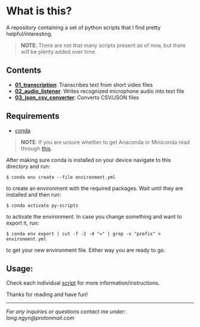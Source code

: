 # What is this?

A repository containing a set of python scripts that I find pretty helpful/interesting.

> **NOTE**: There are not that many scripts present as of now, but there will be plenty added over time.

## Contents

- [**01_transcription**](scripts/01_transcription): Transcribes text from short video files
- [**02_audio_listener**](scripts/02_audio_listener): Writes recognized microphone audio into text file
- [**03_json_csv_converter**](scripts/03_json_csv_converter): Converts CSV/JSON files

## Requirements

- [conda](https://docs.conda.io/en/latest/)

> **NOTE**: If you are unsure whether to get Anaconda or Miniconda read through [this](https://docs.conda.io/projects/conda/en/latest/user-guide/install/download.html#anaconda-or-miniconda).

After making sure conda is installed on your device navigate to this directory and run:
```
$ conda env create --file environment.yml
```
to create an environment with the required packages. Wait until they are installed and then run:
```
$ conda activate py-scripts
```
to activate the environment. In case you change something and want to export it, run:
```
$ conda env export | cut -f -2 -d "=" | grep -v "prefix" > environment.yml
```
to get your new environment file. Either way you are ready to go.

## Usage:

Check each individual [script](scripts) for more information/instructions. 

Thanks for reading and have fun!

___

_For any inquiries or questions contact me under: long.ngyn@protonmail.com_
